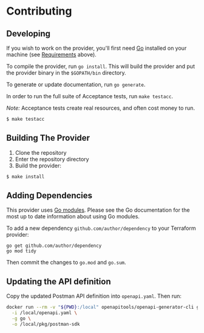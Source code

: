 # Contributing

## Developing

If you wish to work on the provider, you'll first need
[Go](http://www.golang.org) installed on your machine (see
[Requirements](#requirements) above).

To compile the provider, run `go install`. This will build the provider and put
the provider binary in the `$GOPATH/bin` directory.

To generate or update documentation, run `go generate`.

In order to run the full suite of Acceptance tests, run `make testacc`.

_Note:_ Acceptance tests create real resources, and often cost money to run.

```sh
$ make testacc
```

## Building The Provider

1. Clone the repository
1. Enter the repository directory
1. Build the provider:

```sh
$ make install
```

## Adding Dependencies

This provider uses [Go modules](https://github.com/golang/go/wiki/Modules).
Please see the Go documentation for the most up to date information about using
Go modules.

To add a new dependency `github.com/author/dependency` to your Terraform
provider:

```
go get github.com/author/dependency
go mod tidy
```

Then commit the changes to `go.mod` and `go.sum`.

## Updating the API definition

Copy the updated Postman API definition into `openapi.yaml`. Then run:

```bash
docker run --rm -v "${PWD}:/local" openapitools/openapi-generator-cli generate \
  -i /local/openapi.yaml \
  -g go \
  -o /local/pkg/postman-sdk
```
